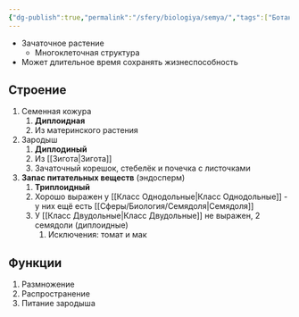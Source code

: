 ```yaml
---
{"dg-publish":true,"permalink":"/sfery/biologiya/semya/","tags":["Ботаника"]}
---
```


- Зачаточное растение 
	- Многоклеточная структура 
- Может длительное время сохранять жизнеспособность 
## Строение
1. Семенная кожура
	1. **Диплоидная**
	2. Из материнского растения
2. Зародыш
	1. **Диплодиный**
	2. Из [[Зигота\|Зигота]]
	3. Зачаточный корешок, стебелёк и почечка с листочками 
3. **Запас питательных веществ** (эндосперм)
	1. **Триплоидный**
	2. Хорошо выражен у [[Класс Однодольные\|Класс Однодольные]] - у них ещё есть [[Сферы/Биология/Семядоля\|Семядоля]]
	3. У [[Класс Двудольные\|Класс Двудольные]] не выражен, 2 семядоли (диплоидные) 
		1. Исключения: томат и мак
## Функции
1. Размножение
2. Распространение
3. Питание зародыша 